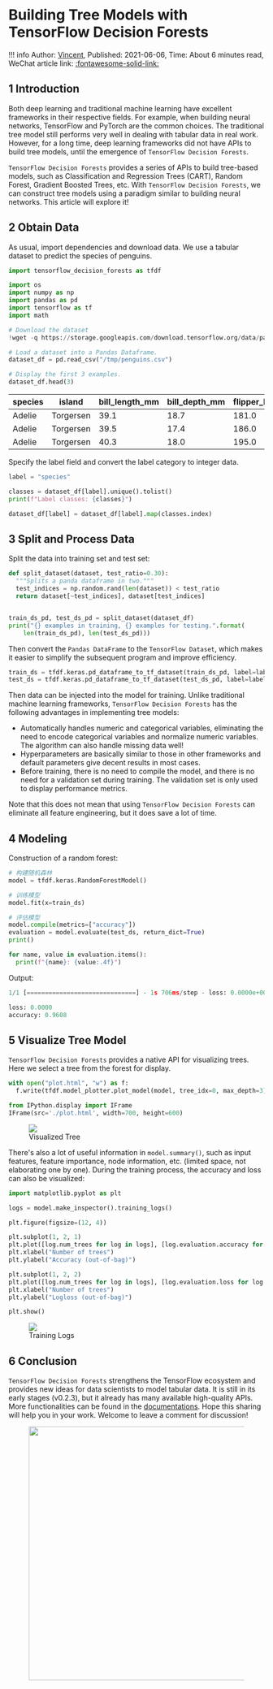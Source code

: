 # Building Tree Models with TensorFlow Decision Forests

!!! info
    Author: [Vincent](https://github.com/Realvincentyuan), Published: 2021-06-06, Time: About 6 minutes read, WeChat article link: [:fontawesome-solid-link:](https://mp.weixin.qq.com/s?__biz=MzI4Mjk3NzgxOQ==&mid=2247485279&idx=1&sn=d31a0146b9b82ad1e64c5bc02f134382&chksm=eb90f42bdce77d3d2e8e5c3a8e4f6da3019652a0a8fb3cf74d8e7527c944ce44866840b660bf&token=709422112&lang=zh_CN#rd)

## 1 Introduction

Both deep learning and traditional machine learning have excellent frameworks in their respective fields. For example, when building neural networks, TensorFlow and PyTorch are the common choices. The traditional tree model still performs very well in dealing with tabular data in real work. However, for a long time, deep learning frameworks did not have APIs to build tree models, until the emergence of `TensorFlow Decision Forests`.

`TensorFlow Decision Forests` provides a series of APIs to build tree-based models, such as Classification and Regression Trees (CART), Random Forest, Gradient Boosted Trees, etc. With `TensorFlow Decision Forests`, we can construct tree models using a paradigm similar to building neural networks. This article will explore it!

## 2 Obtain Data

As usual, import dependencies and download data. We use a tabular dataset to predict the species of penguins.

```python
import tensorflow_decision_forests as tfdf

import os
import numpy as np
import pandas as pd
import tensorflow as tf
import math

# Download the dataset
!wget -q https://storage.googleapis.com/download.tensorflow.org/data/palmer_penguins/penguins.csv -O /tmp/penguins.csv

# Load a dataset into a Pandas Dataframe.
dataset_df = pd.read_csv("/tmp/penguins.csv")

# Display the first 3 examples.
dataset_df.head(3)
```

|   species  |   island  |   bill_length_mm  |   bill_depth_mm  |   flipper_length_mm  |   body_mass_g  |   sex  |   year  |
|---|---|---|---|---|---|---|---|
|   Adelie  |   Torgersen  |   39.1  |   18.7  |   181.0  |   3750.0  |   male  |   2007  |
|   Adelie  |   Torgersen  |   39.5  |   17.4  |   186.0  |   3800.0  |   female  |   2007  |
|   Adelie  |   Torgersen  |   40.3  |   18.0  |   195.0  |   3250.0  |   female  |   2007  |

Specify the label field and convert the label category to integer data.

```python
label = "species"

classes = dataset_df[label].unique().tolist()
print(f"Label classes: {classes}")

dataset_df[label] = dataset_df[label].map(classes.index)
```

## 3 Split and Process Data

Split the data into training set and test set:

```python
def split_dataset(dataset, test_ratio=0.30):
  """Splits a panda dataframe in two."""
  test_indices = np.random.rand(len(dataset)) < test_ratio
  return dataset[~test_indices], dataset[test_indices]


train_ds_pd, test_ds_pd = split_dataset(dataset_df)
print("{} examples in training, {} examples for testing.".format(
    len(train_ds_pd), len(test_ds_pd)))
```

Then convert the `Pandas DataFrame` to the `TensorFlow Dataset`, which makes it easier to simplify the subsequent program and improve efficiency.

```python
train_ds = tfdf.keras.pd_dataframe_to_tf_dataset(train_ds_pd, label=label)
test_ds = tfdf.keras.pd_dataframe_to_tf_dataset(test_ds_pd, label=label)
```

Then data can be injected into the model for training. Unlike traditional machine learning frameworks, `TensorFlow Decision Forests` has the following advantages in implementing tree models:

- Automatically handles numeric and categorical variables, eliminating the need to encode categorical variables and normalize numeric variables. The algorithm can also handle missing data well!
- Hyperparameters are basically similar to those in other frameworks and default parameters give decent results in most cases.
- Before training, there is no need to compile the model, and there is no need for a validation set during training. The validation set is only used to display performance metrics.

Note that this does not mean that using `TensorFlow Decision Forests` can eliminate all feature engineering, but it does save a lot of time.

## 4 Modeling

Construction of a random forest:

```python
# 构建随机森林
model = tfdf.keras.RandomForestModel()

# 训练模型
model.fit(x=train_ds)

# 评估模型
model.compile(metrics=["accuracy"])
evaluation = model.evaluate(test_ds, return_dict=True)
print()

for name, value in evaluation.items():
  print(f"{name}: {value:.4f}")
```

Output:

```python
1/1 [==============================] - 1s 706ms/step - loss: 0.0000e+00 - accuracy: 0.9608

loss: 0.0000
accuracy: 0.9608
```

## 5 Visualize Tree Model

`TensorFlow Decision Forests` provides a native API for visualizing trees. Here we select a tree from the forest for display.

```python
with open("plot.html", "w") as f:
  f.write(tfdf.model_plotter.plot_model(model, tree_idx=0, max_depth=3))

from IPython.display import IFrame
IFrame(src='./plot.html', width=700, height=600)
```

<figure>
  <img src="https://cdn.jsdelivr.net/gh/BulletTech2021/Pics/img/1_V/ForestsViz.png"  />
  <figcaption>Visualized Tree</figcaption>
</figure>

There's also a lot of useful information in `model.summary()`, such as input features, feature importance, node information, etc. (limited space, not elaborating one by one). During the training process, the accuracy and loss can also be visualized:

```Python
import matplotlib.pyplot as plt

logs = model.make_inspector().training_logs()

plt.figure(figsize=(12, 4))

plt.subplot(1, 2, 1)
plt.plot([log.num_trees for log in logs], [log.evaluation.accuracy for log in logs])
plt.xlabel("Number of trees")
plt.ylabel("Accuracy (out-of-bag)")

plt.subplot(1, 2, 2)
plt.plot([log.num_trees for log in logs], [log.evaluation.loss for log in logs])
plt.xlabel("Number of trees")
plt.ylabel("Logloss (out-of-bag)")

plt.show()
```

<figure>
  <img src="https://cdn.jsdelivr.net/gh/BulletTech2021/Pics/img/1_V/Trainin_log.png"  />
  <figcaption>Training Logs</figcaption>
</figure>

## 6 Conclusion

`TensorFlow Decision Forests` strengthens the TensorFlow ecosystem and provides new ideas for data scientists to model tabular data. It is still in its early stages (v0.2.3), but it already has many available high-quality APIs. More functionalities can be found in the [documentations](https://www.tensorflow.org/decision_forests/api_docs/python/tfdf 'TensorFlow Decision Forests'). Hope this sharing will help you in your work. Welcome to leave a comment for discussion!

<figure>
  <img src="https://cdn.jsdelivr.net/gh/BulletTech2021/Pics/2021-6-14/1623639526512-1080P%20(Full%20HD)%20-%20Tail%20Pic.png" width="500" />
</figure>